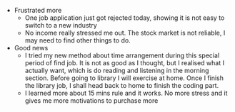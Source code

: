 - Frustrated more
	- One job application just got rejected today, showing it is not easy to switch to a new industry
	- No income really stressed me out. The stock market is not reliable, I may need to find other things to do.
- Good news
	- I tried my new method about time arrangement during this special period of find job. It is not as good as I thought, but I realised what I actually want, which is do reading and listening in the morning section. Before going to library I will exercise at home. Once I finish the library job, I shall head back to home to finish the coding part.
	- I learned more about 15 mins rule and it works. No more stress and it gives me more motivations to purchase more